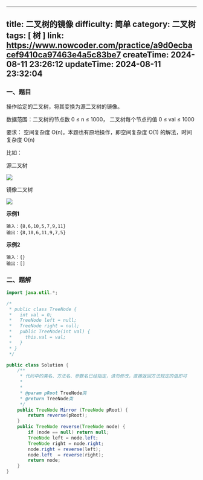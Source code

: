 
---
title: 二叉树的镜像
difficulty: 简单
category: 二叉树
tags: [ 树 ]
link: https://www.nowcoder.com/practice/a9d0ecbacef9410ca97463e4a5c83be7
createTime: 2024-08-11 23:26:12
updateTime: 2024-08-11 23:32:04
---

### 一、题目

操作给定的二叉树，将其变换为源二叉树的镜像。

数据范围：二叉树的节点数 0 ≤ n ≤ 1000， 二叉树每个节点的值 0 ≤ val ≤ 1000

要求： 空间复杂度 O(n)。本题也有原地操作，即空间复杂度 O(1) 的解法，时间复杂度 O(n)

比如：

源二叉树

![](https://uploadfiles.nowcoder.com/images/20210922/382300087_1632302001586/420B82546CFC9760B45DD65BA9244888)

镜像二叉树

![](https://uploadfiles.nowcoder.com/images/20210922/382300087_1632302036250/AD8C4CC119B15070FA1DBAA1EBE8FC2A)

**示例1**

```
输入：{8,6,10,5,7,9,11}
输出：{8,10,6,11,9,7,5}
```

**示例2**

```
输入：{}
输出：[]
```

### 二、题解

```java
import java.util.*;

/*
 * public class TreeNode {
 *   int val = 0;
 *   TreeNode left = null;
 *   TreeNode right = null;
 *   public TreeNode(int val) {
 *     this.val = val;
 *   }
 * }
 */

public class Solution {
    /**
     * 代码中的类名、方法名、参数名已经指定，请勿修改，直接返回方法规定的值即可
     *
     *
     * @param pRoot TreeNode类
     * @return TreeNode类
     */
    public TreeNode Mirror (TreeNode pRoot) {
        return reverse(pRoot);
    }
    public TreeNode reverse(TreeNode node) {
        if (node == null) return null;
        TreeNode left = node.left;
        TreeNode right = node.right;
        node.right = reverse(left);
        node.left  = reverse(right);
        return node;
    }
}
```